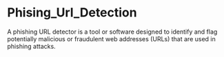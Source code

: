 # Phising_Url_Detection
A phishing URL detector is a tool or software designed to identify and flag potentially malicious or fraudulent web addresses (URLs) that are used in phishing attacks. 
